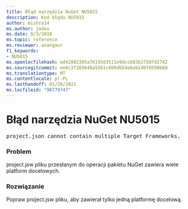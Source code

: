 ```yaml
---
title: Błąd narzędzia NuGet NU5015
description: Kod błędu NU5015
author: mishra14
ms.author: jodou
ms.date: 8/3/2018
ms.topic: reference
ms.reviewer: anangaur
f1_keywords:
- NU5015
ms.openlocfilehash: ed42802305a76193d3511e9dccb83b27507d2742
ms.sourcegitcommit: ee6c3f203648a5561c809db54ebeb1d0f0598b68
ms.translationtype: MT
ms.contentlocale: pl-PL
ms.lasthandoff: 01/26/2021
ms.locfileid: "98779747"
---
```

# <a name="nuget-error-nu5015"></a>Błąd narzędzia NuGet NU5015
<pre>project.json cannot contain multiple Target Frameworks.</pre>

### <a name="issue"></a>Problem

project.jsw pliku przesłanym do operacji pakietu NuGet zawiera wiele platform docelowych.


### <a name="solution"></a>Rozwiązanie

Popraw project.jsw pliku, aby zawierał tylko jedną platformę docelową.

